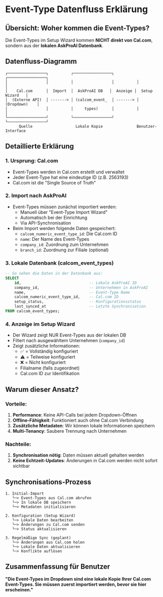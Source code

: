 # Event-Type Datenfluss Erklärung

## Übersicht: Woher kommen die Event-Types?

Die Event-Types im Setup Wizard kommen **NICHT direkt von Cal.com**, sondern aus der **lokalen AskProAI Datenbank**.

## Datenfluss-Diagramm

```
┌─────────────────┐          ┌─────────────────┐          ┌─────────────────┐
│                 │          │                 │          │                 │
│    Cal.com      │  Import  │  AskProAI DB   │  Anzeige │  Setup Wizard   │
│  (Externe API)  │ -------> │ (calcom_event_  │ -------> │   (Dropdown)    │
│                 │          │     types)      │          │                 │
└─────────────────┘          └─────────────────┘          └─────────────────┘
      Quelle                   Lokale Kopie               Benutzer-Interface
```

## Detaillierte Erklärung

### 1. **Ursprung: Cal.com**
- Event-Types werden in Cal.com erstellt und verwaltet
- Jeder Event-Type hat eine eindeutige ID (z.B. 2563193)
- Cal.com ist die "Single Source of Truth"

### 2. **Import nach AskProAI**
- Event-Types müssen zunächst importiert werden:
  - Manuell über "Event-Type Import Wizard"
  - Automatisch bei der Einrichtung
  - Via API-Synchronisation
- Beim Import werden folgende Daten gespeichert:
  - `calcom_numeric_event_type_id`: Die Cal.com ID
  - `name`: Der Name des Event-Types
  - `company_id`: Zuordnung zum Unternehmen
  - `branch_id`: Zuordnung zur Filiale (optional)

### 3. **Lokale Datenbank (calcom_event_types)**
```sql
-- So sehen die Daten in der Datenbank aus:
SELECT 
    id,                              -- Lokale AskProAI ID
    company_id,                      -- Unternehmen in AskProAI
    name,                            -- Event-Type Name
    calcom_numeric_event_type_id,    -- Cal.com ID
    setup_status,                    -- Konfigurationsstatus
    last_synced_at                   -- Letzte Synchronisation
FROM calcom_event_types;
```

### 4. **Anzeige im Setup Wizard**
- Der Wizard zeigt NUR Event-Types aus der lokalen DB
- Filtert nach ausgewähltem Unternehmen (`company_id`)
- Zeigt zusätzliche Informationen:
  - ✅ = Vollständig konfiguriert
  - ⚠️ = Teilweise konfiguriert  
  - ❌ = Nicht konfiguriert
  - Filialname (falls zugeordnet)
  - Cal.com ID zur Identifikation

## Warum dieser Ansatz?

### Vorteile:
1. **Performance**: Keine API-Calls bei jedem Dropdown-Öffnen
2. **Offline-Fähigkeit**: Funktioniert auch ohne Cal.com Verbindung
3. **Zusätzliche Metadaten**: Wir können lokale Informationen speichern
4. **Multi-Tenancy**: Saubere Trennung nach Unternehmen

### Nachteile:
1. **Synchronisation nötig**: Daten müssen aktuell gehalten werden
2. **Keine Echtzeit-Updates**: Änderungen in Cal.com werden nicht sofort sichtbar

## Synchronisations-Prozess

```
1. Initial-Import
   └─> Event-Types aus Cal.com abrufen
   └─> In lokale DB speichern
   └─> Metadaten initialisieren

2. Konfiguration (Setup Wizard)
   └─> Lokale Daten bearbeiten
   └─> Änderungen zu Cal.com senden
   └─> Status aktualisieren

3. Regelmäßige Sync (geplant)
   └─> Änderungen aus Cal.com holen
   └─> Lokale Daten aktualisieren
   └─> Konflikte auflösen
```

## Zusammenfassung für Benutzer

**"Die Event-Types im Dropdown sind eine lokale Kopie Ihrer Cal.com Event-Types. Sie müssen zuerst importiert werden, bevor sie hier erscheinen."**